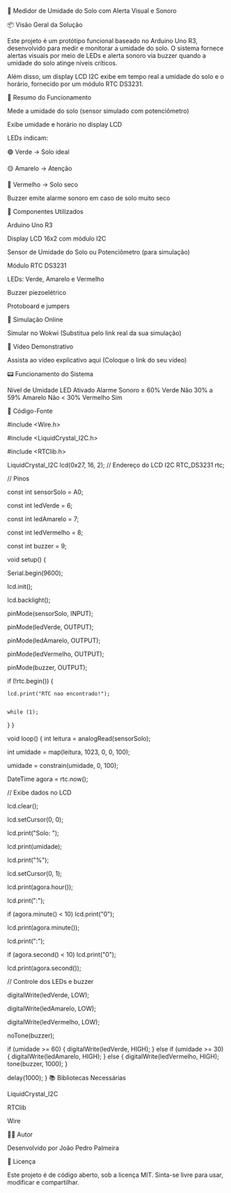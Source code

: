 🌱 Medidor de Umidade do Solo com Alerta Visual e Sonoro


📦 Visão Geral da Solução


Este projeto é um protótipo funcional baseado no Arduino Uno R3, desenvolvido para medir e monitorar a umidade do solo. O sistema fornece alertas visuais por meio de LEDs e alerta sonoro via buzzer quando a umidade do solo atinge níveis críticos.

Além disso, um display LCD I2C exibe em tempo real a umidade do solo e o horário, fornecido por um módulo RTC DS3231.

🔧 Resumo do Funcionamento


Mede a umidade do solo (sensor simulado com potenciômetro)

Exibe umidade e horário no display LCD

LEDs indicam:

🟢 Verde → Solo ideal

🟡 Amarelo → Atenção

🔴 Vermelho → Solo seco

Buzzer emite alarme sonoro em caso de solo muito seco

🧰 Componentes Utilizados


Arduino Uno R3

Display LCD 16x2 com módulo I2C

Sensor de Umidade do Solo ou Potenciômetro (para simulação)

Módulo RTC DS3231

LEDs: Verde, Amarelo e Vermelho

Buzzer piezoelétrico

Protoboard e jumpers

🔬 Simulação Online


Simular no Wokwi (Substitua pelo link real da sua simulação)

🎥 Vídeo Demonstrativo


Assista ao vídeo explicativo aqui (Coloque o link do seu vídeo)

📟 Funcionamento do Sistema


Nível de Umidade	LED Ativado	Alarme Sonoro
≥ 60%	Verde	Não
30% a 59%	Amarelo	Não
< 30%	Vermelho	Sim

📝 Código-Fonte


#include <Wire.h>


#include <LiquidCrystal_I2C.h>


#include <RTClib.h>


LiquidCrystal_I2C lcd(0x27, 16, 2); // Endereço do LCD I2C
RTC_DS3231 rtc;

// Pinos


const int sensorSolo = A0;


const int ledVerde = 6;


const int ledAmarelo = 7;


const int ledVermelho = 8;


const int buzzer = 9;



void setup() {


  Serial.begin(9600);

  
  lcd.init();

  
  lcd.backlight();

  

  pinMode(sensorSolo, INPUT);

  
  pinMode(ledVerde, OUTPUT);

  
  pinMode(ledAmarelo, OUTPUT);

  
  pinMode(ledVermelho, OUTPUT);

  
  pinMode(buzzer, OUTPUT);

  if (!rtc.begin()) {

  
    lcd.print("RTC nao encontrado!");

    
    while (1);
  }
}

void loop() {
  int leitura = analogRead(sensorSolo);

  
  int umidade = map(leitura, 1023, 0, 0, 100);

  
  umidade = constrain(umidade, 0, 100);

  

  DateTime agora = rtc.now();

  // Exibe dados no LCD

  
  lcd.clear();

  
  lcd.setCursor(0, 0);

  
  lcd.print("Solo: ");

  
  lcd.print(umidade);

  
  lcd.print("%");

  

  lcd.setCursor(0, 1);

  
  lcd.print(agora.hour());

  
  lcd.print(":");

  
  if (agora.minute() < 10) lcd.print("0");

  
  lcd.print(agora.minute());

  
  lcd.print(":");

  
  if (agora.second() < 10) lcd.print("0");

  
  lcd.print(agora.second());

  

  // Controle dos LEDs e buzzer

  
  digitalWrite(ledVerde, LOW);

  
  digitalWrite(ledAmarelo, LOW);

  
  digitalWrite(ledVermelho, LOW);

  
  noTone(buzzer);

  

  if (umidade >= 60) {
    digitalWrite(ledVerde, HIGH);
  } else if (umidade >= 30) {
    digitalWrite(ledAmarelo, HIGH);
  } else {
    digitalWrite(ledVermelho, HIGH);
    tone(buzzer, 1000);
  }

  delay(1000);
}
📚 Bibliotecas Necessárias


LiquidCrystal_I2C

RTClib

Wire

👨‍💻 Autor


Desenvolvido por João Pedro Palmeira

📜 Licença


Este projeto é de código aberto, sob a licença MIT. Sinta-se livre para usar, modificar e compartilhar.

